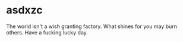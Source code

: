 # asdxzc
The world isn't a wish granting factory.
What shines for you may burn others.
Have a fucking lucky day.

